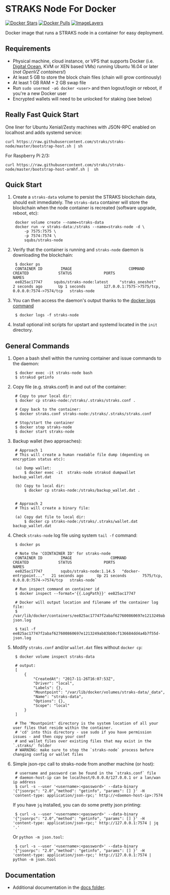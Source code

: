 ﻿STRAKS Node For Docker
======================

[![Docker Stars](https://img.shields.io/docker/stars/squbs/straks-node.svg)](https://hub.docker.com/r/squbs/straks-node/)
[![Docker Pulls](https://img.shields.io/docker/pulls/squbs/straks-node.svg)](https://hub.docker.com/r/squbs/straks-node/)
[![ImageLayers](https://images.microbadger.com/badges/image/squbs/straks-node.svg)](https://microbadger.com/#/images/squbs/straks-node)

Docker image that runs a STRAKS node in a container for easy deployment.


Requirements
------------

* Physical machine, cloud instance, or VPS that supports Docker (i.e. [Digital Ocean](https://goo.gl/eWziH7), KVM or XEN based VMs) running Ubuntu 16.04 or later (*not OpenVZ containers!*)
* At least 5 GB to store the block chain files (chain will grow continously)
* At least 1 GB RAM + 2 GB swap file
* Run `sudo usermod -aG docker <user>` and then logout/login or reboot, if you're a new Docker user
* Encrypted wallets will need to be unlocked for staking (see below)


Really Fast Quick Start
-----------------------

One liner for Ubuntu Xenial/Zesty machines with JSON-RPC enabled on localhost and adds systemd service:

    curl https://raw.githubusercontent.com/straks/straks-node/master/bootstrap-host.sh | sh

For Raspberry Pi 2/3:

    curl https://raw.githubusercontent.com/straks/straks-node/master/bootstrap-host-armhf.sh |  sh


Quick Start
-----------

1. Create a `straks-data` volume to persist the STRAKS blockchain data, should exit immediately.  The `straks-data` container will store the blockchain when the node container is recreated (software upgrade, reboot, etc):

        docker volume create --name=straks-data
        docker run -v straks-data:/straks --name=straks-node -d \
            -p 7575:7575 \
            -p 7574:7574 \
            squbs/straks-node

2. Verify that the container is running and `straks-node` daemon is downloading the blockchain:

        $ docker ps
        CONTAINER ID        IMAGE                         COMMAND             CREATED             STATUS              PORTS                                              NAMES
        ee825ac17747     squbs/straks-node:latest     "straks_oneshot"       2 seconds ago       Up 1 seconds        127.0.0.1:7575->7575/tcp, 0.0.0.0:7574->7574/tcp   straks-node

3. You can then access the daemon's output thanks to the [docker logs command]( https://docs.docker.com/reference/commandline/cli/#logs)

        $ docker logs -f straks-node

4. Install optional init scripts for upstart and systemd located in the `init` directory.


General Commands
----------------

1. Open a bash shell within the running container and issue commands to the daemon:

        $ docker exec -it straks-node bash
        $ straksd getinfo

2. Copy file (e.g. straks.conf) in and out of the container: 
        
        # Copy to your local dir:
        $ docker cp straks-node:/straks/.straks/straks.conf .
        
        # Copy back to the container: 
        $ docker straks.conf straks-node:/straks/.straks/straks.conf 

        # Stop/start the container
        $ docker stop straks-node
        $ docker start straks-node

3. Backup wallet (two approaches): 

        # Approach 1 
        # This will create a human readable file dump (depending on encryption status etc):

        (a) Dump wallet:
            $ docker exec -it  straks-node straksd dumpwallet backup_wallet.dat
        
        (b) Copy to local dir: 
            $ docker cp straks-node:/straks/backup_wallet.dat .


        # Approach 2
        # This will create a binary file:

        (a) Copy dat file to local dir: 
            $ docker cp straks-node:/straks/.straks/wallet.dat backup_wallet.dat

4. Check `straks-node` log file using system `tail -f` command:

        $ docker ps

        # Note the 'COINTAINER ID' for straks-node
        CONTAINER ID        IMAGE                 COMMAND                  CREATED             STATUS              PORTS                                                       NAMES
        ee825ac17747        squbs/straks-node:1.14.5   "docker-entrypoint..."   21 seconds ago      Up 21 seconds       7575/tcp, 0.0.0.0:7574->7574/tcp   straks-node`

        # Run inspect command on container id
        $ docker inspect --format='{{.LogPath}}' ee825ac17747

        # Docker will output location and filename of the container log file:  
        $ /var/lib/docker/containers/ee825ac17747f2abaf627600860697e1213249ab83bb0cf136684dd4a4b7f55d/ee825ac17747f2abaf627600860697e1213249ab83bb0cf136684dd4a4b7f55d-json.log
        
        $ tail -f ee825ac17747f2abaf627600860697e1213249ab83bb0cf136684dd4a4b7f55d-json.log

5. Modify `straks.conf` and/or `wallet.dat` files without `docker cp`:

        $ docker volume inspect straks-data
       
        # output: 
        [
            {
                "CreatedAt": "2017-11-26T16:07:53Z",
                "Driver": "local",
                "Labels": {},
                "Mountpoint": "/var/lib/docker/volumes/straks-data/_data",
                "Name": "straks-data",
                "Options": {},
                "Scope": "local"
            }
        ]

        # The 'Mountpoint' directory is the system location of all your user files that reside within the container.
        # 'cd' into this directory - use sudo if you have permission issues - and then copy your conf 
        # and wallet files over existing files that may exist in the `.straks/` folder
        # WARNING: make sure to stop the `straks-node` process before changing config or wallet files

6. Simple json-rpc call to straks-node from another machine (or host):

        # username and password can be found in the `straks.conf` file
        # daemon-host-ip can be localhost/0.0.0.0/127.0.0.1 or a lan/wan ip address
        $ curl -s --user '<username>:<password>' --data-binary '{"jsonrpc": "2.0","method": "getinfo", "params": [] }' -H 'content-type: application/json-rpc;' http://<daemon-host-ip>:7574

   If you have `jq` installed, you can do some pretty json printing:
        
        $ curl -s --user '<username>:<password>' --data-binary '{"jsonrpc": "2.0","method": "getinfo", "params": [] }' -H 'content-type: application/json-rpc;' http://127.0.0.1:7574 | jq '.'

   Or `python -m json.tool`:

        $ curl -s --user '<username>:<password>' --data-binary '{"jsonrpc": "2.0","method": "getinfo", "params": [] }' -H 'content-type: application/json-rpc;' http://127.0.0.1:7574 | python -m json.tool


Documentation
-------------

* Additional documentation in the [docs folder](docs).
